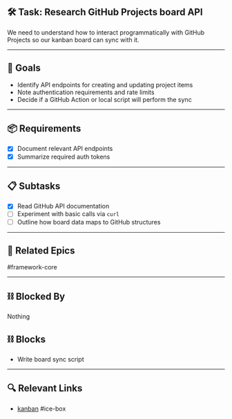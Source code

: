 ## 🛠️ Task: Research GitHub Projects board API

We need to understand how to interact programmatically with GitHub Projects so our kanban board can sync with it.

---

## 🎯 Goals
- Identify API endpoints for creating and updating project items
- Note authentication requirements and rate limits
- Decide if a GitHub Action or local script will perform the sync

---

## 📦 Requirements
- [x] Document relevant API endpoints
- [x] Summarize required auth tokens

---

## 📋 Subtasks
- [x] Read GitHub API documentation
- [ ] Experiment with basic calls via `curl`
- [ ] Outline how board data maps to GitHub structures

---

## 🔗 Related Epics
#framework-core

---

## ⛓️ Blocked By
Nothing

## ⛓️ Blocks
- Write board sync script

---

## 🔍 Relevant Links
- [kanban](../boards/kanban.md)
#ice-box
